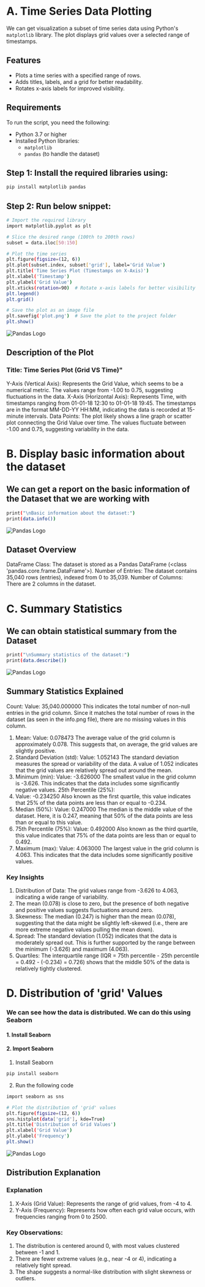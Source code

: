 # A. Time Series Data Plotting
We can get visualization a subset of time series data using Python's `matplotlib` library. The plot displays grid values over a selected range of timestamps.

## Features
- Plots a time series with a specified range of rows.
- Adds titles, labels, and a grid for better readability.
- Rotates x-axis labels for improved visibility.

## Requirements
To run the script, you need the following:
- Python 3.7 or higher
- Installed Python libraries:
  - `matplotlib`
  - `pandas` (to handle the dataset)

## Step 1: Install the required libraries using:
```bash
pip install matplotlib pandas
```
## Step 2: Run below snippet:
```bash
# Import the required library
import matplotlib.pyplot as plt

# Slice the desired range (100th to 200th rows)
subset = data.iloc[50:150]

# Plot the time series
plt.figure(figsize=(12, 6))
plt.plot(subset.index, subset['grid'], label='Grid Value')
plt.title('Time Series Plot (Timestamps on X-Axis)')
plt.xlabel('Timestamp')
plt.ylabel('Grid Value')
plt.xticks(rotation=90)  # Rotate x-axis labels for better visibility
plt.legend()
plt.grid()

# Save the plot as an image file
plt.savefig('plot.png')  # Save the plot to the project folder
plt.show()
```

![Pandas Logo](Images/subplot_grid_vs_time.png)

## Description of the Plot
### Title: Time Series Plot (Grid VS Time)"
Y-Axis (Vertical Axis): Represents the Grid Value, which seems to be a numerical metric.
The values range from -1.00 to 0.75, suggesting fluctuations in the data.
X-Axis (Horizontal Axis): Represents Time, with timestamps ranging from 01-01-18 12:30 to 01-01-18 19:45.
The timestamps are in the format MM-DD-YY HH:MM, indicating the data is recorded at 15-minute intervals.
Data Points: The plot likely shows a line graph or scatter plot connecting the Grid Value over time.
The values fluctuate between -1.00 and 0.75, suggesting variability in the data.

# B. Display basic information about the dataset
## We can get a report on the basic information of the Dataset that we are working with
```bash
print("\nBasic information about the dataset:")
print(data.info())
```
![Pandas Logo](Images/info.png)

## Dataset Overview
DataFrame Class: The dataset is stored as a Pandas DataFrame (<class 'pandas.core.frame.DataFrame'>).
Number of Entries: The dataset contains 35,040 rows (entries), indexed from 0 to 35,039.
Number of Columns: There are 2 columns in the dataset.

# C. Summary Statistics
## We can obtain statistical summary from the Dataset
```bash
print("\nSummary statistics of the dataset:")
print(data.describe())
```
![Pandas Logo](Images/stats.png)

## Summary Statistics Explained
Count: Value: 35,040.000000
This indicates the total number of non-null entries in the grid column. Since it matches the total number of rows in the dataset (as seen in the info.png file), there are no missing values in this column.
1. Mean:
Value: 0.078473
The average value of the grid column is approximately 0.078. This suggests that, on average, the grid values are slightly positive.
2. Standard Deviation (std):
Value: 1.052143
The standard deviation measures the spread or variability of the data. A value of 1.052 indicates that the grid values are relatively spread out around the mean.
3. Minimum (min):
Value: -3.626000
The smallest value in the grid column is -3.626. This indicates that the data includes some significantly negative values.
25th Percentile (25%):
4. Value: -0.234250
Also known as the first quartile, this value indicates that 25% of the data points are less than or equal to -0.234.
5. Median (50%):
Value: 0.247000
The median is the middle value of the dataset. Here, it is 0.247, meaning that 50% of the data points are less than or equal to this value.
6. 75th Percentile (75%):
Value: 0.492000
Also known as the third quartile, this value indicates that 75% of the data points are less than or equal to 0.492.
7. Maximum (max):
Value: 4.063000
The largest value in the grid column is 4.063. This indicates that the data includes some significantly positive values.
### Key Insights
1. Distribution of Data: The grid values range from -3.626 to 4.063, indicating a wide range of variability.
2. The mean (0.078) is close to zero, but the presence of both negative and positive values suggests fluctuations around zero.
3. Skewness: The median (0.247) is higher than the mean (0.078), suggesting that the data might be slightly left-skewed (i.e., there are more extreme negative values pulling the mean down).
4. Spread: The standard deviation (1.052) indicates that the data is moderately spread out. This is further supported by the range between the minimum (-3.626) and maximum (4.063).
5. Quartiles: The interquartile range (IQR = 75th percentile - 25th percentile = 0.492 - (-0.234) = 0.726) shows that the middle 50% of the data is relatively tightly clustered.

# D. Distribution of 'grid' Values
### We can see how the data is distributed. We can do this using Seaborn
#### 1. Install Seaborn
#### 2. Import Seaborn
1. Install Seaborn
```bash
pip install seaborn
```
2. Run the following code

```bash
import seaborn as sns

# Plot the distribution of 'grid' values
plt.figure(figsize=(12, 6))
sns.histplot(data['grid'], kde=True)
plt.title('Distribution of Grid Values')
plt.xlabel('Grid Value')
plt.ylabel('Frequency')
plt.show()
```
![Pandas Logo](Images/distribution.png)

## Distribution Explanation
### Explanation
1. X-Axis (Grid Value): Represents the range of grid values, from -4 to 4.
2. Y-Axis (Frequency): Represents how often each grid value occurs, with frequencies ranging from 0 to 2500.

### Key Observations:
1. The distribution is centered around 0, with most values clustered between -1 and 1.
2. There are fewer extreme values (e.g., near -4 or 4), indicating a relatively tight spread.
3. The shape suggests a normal-like distribution with slight skewness or outliers.
